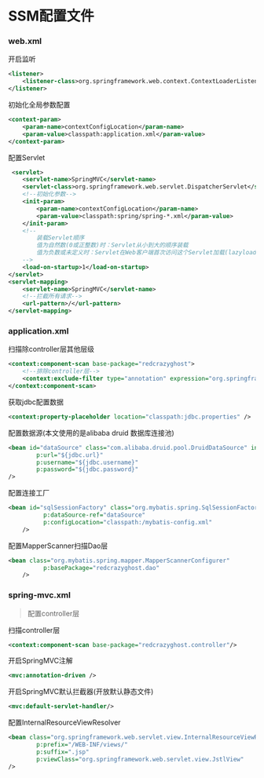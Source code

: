 # SSM配置文件

### web.xml
开启监听
```xml
<listener>
    <listener-class>org.springframework.web.context.ContextLoaderListener</listener-class>
</listener>
```
初始化全局参数配置
```xml
<context-param>
    <param-name>contextConfigLocation</param-name>
    <param-value>classpath:application.xml</param-value>
</context-param>
```
配置Servlet
```xml
 <servlet>
    <servlet-name>SpringMVC</servlet-name>
    <servlet-class>org.springframework.web.servlet.DispatcherServlet</servlet-class>
    <!--初始化参数-->
    <init-param>
        <param-name>contextConfigLocation</param-name>
        <param-value>classpath:spring/spring-*.xml</param-value>
    </init-param>
    <!--
        装载Servlet顺序
        值为自然数(0或正整数)时：Servlet从小到大的顺序装载
        值为负数或未定义时：Servlet在Web客户端首次访问这个Servlet加载(lazyload)
    -->
    <load-on-startup>1</load-on-startup>
</servlet>
<servlet-mapping>
    <servlet-name>SpringMVC</servlet-name>
    <!--拦截所有请求-->
    <url-pattern>/</url-pattern>
</servlet-mapping>
```

### application.xml
扫描除controller层其他层级
```xml
<context:component-scan base-package="redcrazyghost">
    <!--排除controller层-->
    <context:exclude-filter type="annotation" expression="org.springframework.stereotype.Controller"/>
</context:component-scan>
```
获取jdbc配置数据
```xml
<context:property-placeholder location="classpath:jdbc.properties" />
```
配置数据源(本文使用的是alibaba druid 数据库连接池)
```xml
<bean id="dataSource" class="com.alibaba.druid.pool.DruidDataSource" init-method="init" destroy-method="close"
        p:url="${jdbc.url}"
        p:username="${jdbc.username}"
        p:password="${jdbc.password}"
/>
```
配置连接工厂
```xml
<bean id="sqlSessionFactory" class="org.mybatis.spring.SqlSessionFactoryBean"
          p:dataSource-ref="dataSource"
          p:configLocation="classpath:/mybatis-config.xml"
    />
```
配置MapperScanner扫描Dao层
```xml
<bean class="org.mybatis.spring.mapper.MapperScannerConfigurer"
          p:basePackage="redcrazyghost.dao"
    />
```

### spring-mvc.xml
> 配置controller层

扫描controller层
```xml
<context:component-scan base-package="redcrazyghost.controller"/>
```
开启SpringMVC注解
```xml
<mvc:annotation-driven />
```
开启SpringMVC默认拦截器(开放默认静态文件)
```xml
<mvc:default-servlet-handler/>
```
配置InternalResourceViewResolver
```xml
<bean class="org.springframework.web.servlet.view.InternalResourceViewResolver"
        p:prefix="/WEB-INF/views/"
        p:suffix=".jsp"
        p:viewClass="org.springframework.web.servlet.view.JstlView"
/>
```